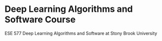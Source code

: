 # Deep Learning Algorithms and Software Course
ESE 577 Deep Learning Algorithms and Software at Stony Brook University
